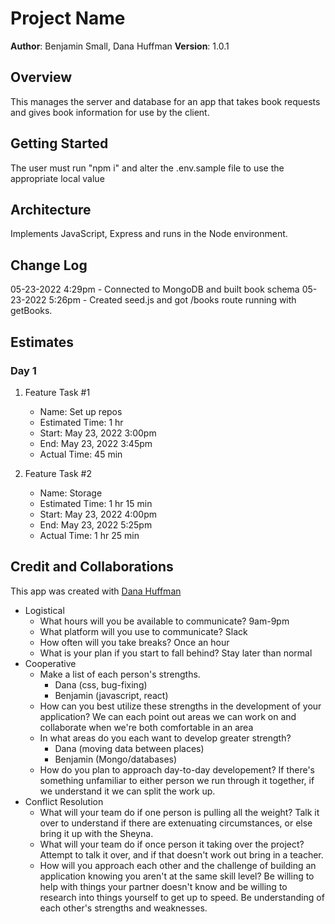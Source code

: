 # Project Name

**Author**: Benjamin Small, Dana Huffman
**Version**: 1.0.1

## Overview

This manages the server and database for an app that takes book requests and gives book information for use by the client.

## Getting Started

The user must run "npm i" and alter the .env.sample file to use the appropriate local value

## Architecture

Implements JavaScript, Express and runs in the Node environment.

## Change Log

05-23-2022 4:29pm - Connected to MongoDB and built book schema
05-23-2022 5:26pm - Created seed.js and got /books route running with getBooks.

## Estimates

### Day 1

1. Feature Task #1
   - Name: Set up repos
   - Estimated Time: 1 hr
   - Start: May 23, 2022 3:00pm
   - End: May 23, 2022 3:45pm
   - Actual Time: 45 min

2. Feature Task #2
   - Name: Storage
   - Estimated Time: 1 hr 15 min
   - Start: May 23, 2022 4:00pm
   - End: May 23, 2022 5:25pm
   - Actual Time: 1 hr 25 min

## Credit and Collaborations

This app was created with [Dana Huffman](https://github.com/dLeigh01)

- Logistical
  - What hours will you be available to communicate? 9am-9pm
  - What platform will you use to communicate? Slack
  - How often will you take breaks? Once an hour
  - What is your plan if you start to fall behind? Stay later than normal
- Cooperative
  - Make a list of each person's strengths.
    - Dana (css, bug-fixing)
    - Benjamin (javascript, react)
  - How can you best utilize these strengths in the development of your application? We can each point out areas we can work on and collaborate when we're both comfortable in an area
  - In what areas do you each want to develop greater strength?
    - Dana (moving data between places)
    - Benjamin (Mongo/databases)
  - How do you plan to approach day-to-day developement? If there's something unfamiliar to either person we run through it together, if we understand it we can split the work up.
- Conflict Resolution
  - What will your team do if one person is pulling all the weight? Talk it over to understand if there are extenuating circumstances, or else bring it up with the Sheyna.
  - What will your team do if once person it taking over the project? Attempt to talk it over, and if that doesn't work out bring in a teacher.
  - How will you approach each other and the challenge of building an application knowing you aren't at the same skill level? Be willing to help with things your partner doesn't know and be willing to research into things yourself to get up to speed. Be understanding of each other's strengths and weaknesses.